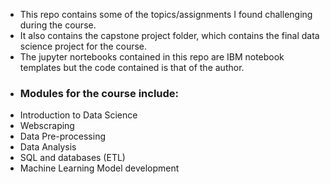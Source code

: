 - This repo contains some of the topics/assignments I found challenging during the course.
- It also contains the capstone project folder, which contains the final data science project for the course.
-  The jupyter nortebooks contained in this repo are IBM notebook templates but the code contained is that of the author.
-  
  ### Modules for the course include:
- Introduction to Data Science
- Webscraping
- Data Pre-processing
- Data Analysis
- SQL and databases (ETL)
- Machine Learning Model development
